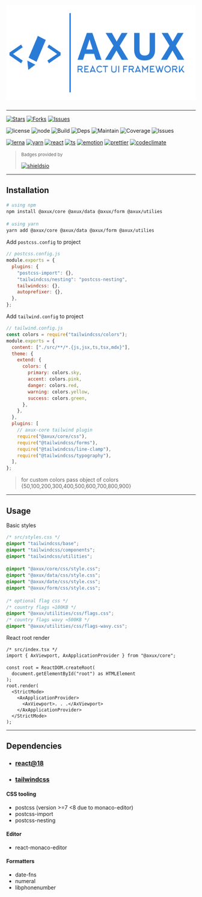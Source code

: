 # ![Logo](./assets/poster-dark.png)

---

[![Stars](https://img.shields.io/github/stars/adarshpastakia/axux.svg?logoColor=blue&style=social&logo=github "GitHub Stars")](https://github.com/adarshpastakia/axux/stargazers)
[![Forks](https://img.shields.io/github/forks/adarshpastakia/axux.svg?logoColor=blue&style=social&logo=github "GitHub Forks")](https://github.com/adarshpastakia/axux/network/members)
[![Issues](https://img.shields.io/github/issues/adarshpastakia/axux.svg?logoColor=blue&style=social&logo=github "GitHub Issues")](https://github.com/adarshpastakia/axux/issues)

![license](https://img.shields.io/badge/license-MIT-blue.svg?style=flat-square&labelColor=333&logo=none)
![node](https://img.shields.io/badge/node-≥15.0.0-blue.svg?style=flat-square&labelColor=333&logo=none)
![Build](https://img.shields.io/github/workflow/status/adarshpastakia/axux/Build%20and%20Deploy?style=flat-square&logo=github&labelColor=333&label=build)
![Deps](https://img.shields.io/librariesio/github/adarshpastakia/axux?style=flat-square&logo=libraries.io&logoColor=fff&labelColor=333&label=dependencies)
![Maintain](https://img.shields.io/codeclimate/maintainability/adarshpastakia/axux?style=flat-square&logo=code%20climate&labelColor=333&label=maintainability)
![Coverage](https://img.shields.io/codeclimate/coverage/adarshpastakia/axux?style=flat-square&logo=code%20climate&labelColor=333&label=coverage)
![Issues](https://img.shields.io/codeclimate/issues/adarshpastakia/axux?style=flat-square&logo=code%20climate&labelColor=333&label=issues)

[![lerna](https://img.shields.io/badge/lerna-677ef8.svg?style=flat-square&labelColor=333&logo=lerna)](https://lerna.js.org/)
[![yarn](https://img.shields.io/badge/yarn-2C8EBB.svg?style=flat-square&labelColor=333&logo=yarn)](https://yarnpkg.com/)
[![react](https://img.shields.io/badge/react-61DAFB.svg?style=flat-square&labelColor=333&logo=react)](http://reactjs.org/)
[![ts](https://img.shields.io/badge/typescript-3178C6.svg?style=flat-square&labelColor=333&logo=typescript)](https://typescriptlang.org/)
[![emotion](https://img.shields.io/badge/tailwindcss-06B6D4.svg?style=flat-square&labelColor=333&logo=tailwindcss)](https://tailwindcss.com/)
[![prettier](https://img.shields.io/badge/prettier-EA4C89.svg?style=flat-square&labelColor=333&logo=prettier)](https://prettier.io/)
[![codeclimate](https://img.shields.io/badge/code%20climate-272425.svg?style=flat-square&labelColor=333&logo=code%20climate)](http://codeclimate.com/)

> <small>Badges provided by</small>
>
> [![shieldsio](https://img.shields.io/badge/shields-io-111.svg?style=flat-square&logo=greenkeeper)](https://shields.io/)

---

## Installation

```bash
# using npm
npm install @axux/core @axux/data @axux/form @axux/utilies

# using yarn
yarn add @axux/core @axux/data @axux/form @axux/utilies
```

Add `postcss.config` to project

```js
// postcss.config.js
module.exports = {
  plugins: {
    "postcss-import": {},
    "tailwindcss/nesting": "postcss-nesting",
    tailwindcss: {},
    autoprefixer: {},
  },
};
```

Add `tailwind.config` to project

```js
// tailwind.config.js
const colors = require("tailwindcss/colors");
module.exports = {
  content: ["./src/**/*.{js,jsx,ts,tsx,mdx}"],
  theme: {
    extend: {
      colors: {
        primary: colors.sky,
        accent: colors.pink,
        danger: colors.red,
        warning: colors.yellow,
        success: colors.green,
      },
    },
  },
  plugins: [
    // axux-core tailwind plugin
    require("@axux/core/css"),
    require("@tailwindcss/forms"),
    require("@tailwindcss/line-clamp"),
    require("@tailwindcss/typography"),
  ],
};
```

> for custom colors pass object of colors {50,100,200,300,400,500,600,700,800,900}

---

## Usage

Basic styles

```css
/* src/styles.css */
@import "tailwindcss/base";
@import "tailwindcss/components";
@import "tailwindcss/utilities";

@import "@axux/core/css/style.css";
@import "@axux/data/css/style.css";
@import "@axux/date/css/style.css";
@import "@axux/form/css/style.css";

/* optional flag css */
/* country flags ≈100KB */
@import "@axux/utilities/css/flags.css";
/* country flags wavy ≈500KB */
@import "@axux/utilities/css/flags-wavy.css";
```

React root render

```tsx
/* src/index.tsx */
import { AxViewport, AxApplicationProvider } from "@axux/core";

const root = ReactDOM.createRoot(
  document.getElementById("root") as HTMLElement
);
root.render(
  <StrictMode>
    <AxApplicationProvider>
      <AxViewport>. . .</AxViewport>
    </AxApplicationProvider>
  </StrictMode>
);
```

---

## Dependencies

- ### [react@18](//reactjs.org)
- ### [tailwindcss](//tailwindcss.com)

#### CSS tooling

- postcss (version >=7 <8 due to monaco-editor)
- postcss-import
- postcss-nesting

#### Editor

- react-monaco-editor

#### Formatters

- date-fns
- numeral
- libphonenumber
